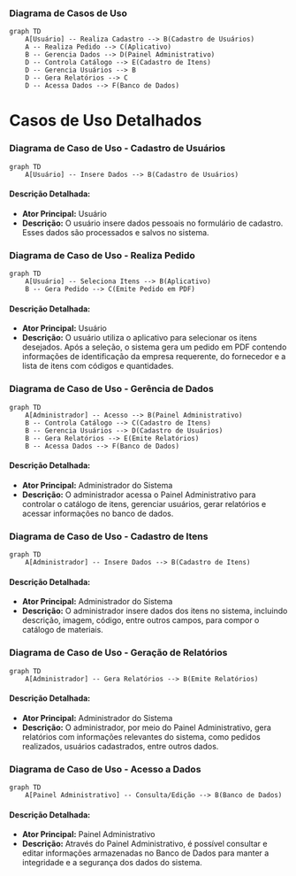 ### Diagrama de Casos de Uso

```mermaid
graph TD
    A[Usuário] -- Realiza Cadastro --> B(Cadastro de Usuários)
    A -- Realiza Pedido --> C(Aplicativo)
    B -- Gerencia Dados --> D(Painel Administrativo)
    D -- Controla Catálogo --> E(Cadastro de Itens)
    D -- Gerencia Usuários --> B
    D -- Gera Relatórios --> C
    D -- Acessa Dados --> F(Banco de Dados)
``` 
  
# Casos de Uso Detalhados

### Diagrama de Caso de Uso - Cadastro de Usuários

```mermaid
graph TD
    A[Usuário] -- Insere Dados --> B(Cadastro de Usuários)
```

#### Descrição Detalhada:
- **Ator Principal:** Usuário
- **Descrição:** O usuário insere dados pessoais no formulário de cadastro. Esses dados são processados e salvos no sistema.

### Diagrama de Caso de Uso - Realiza Pedido

```mermaid
graph TD
    A[Usuário] -- Seleciona Itens --> B(Aplicativo)
    B -- Gera Pedido --> C(Emite Pedido em PDF)
```

#### Descrição Detalhada:
- **Ator Principal:** Usuário
- **Descrição:** O usuário utiliza o aplicativo para selecionar os itens desejados. Após a seleção, o sistema gera um pedido em PDF contendo informações de identificação da empresa requerente, do fornecedor e a lista de itens com códigos e quantidades.

### Diagrama de Caso de Uso - Gerência de Dados

```mermaid
graph TD
    A[Administrador] -- Acesso --> B(Painel Administrativo)
    B -- Controla Catálogo --> C(Cadastro de Itens)
    B -- Gerencia Usuários --> D(Cadastro de Usuários)
    B -- Gera Relatórios --> E(Emite Relatórios)
    B -- Acessa Dados --> F(Banco de Dados)
```

#### Descrição Detalhada:
- **Ator Principal:** Administrador do Sistema
- **Descrição:** O administrador acessa o Painel Administrativo para controlar o catálogo de itens, gerenciar usuários, gerar relatórios e acessar informações no banco de dados.

### Diagrama de Caso de Uso - Cadastro de Itens

```mermaid
graph TD
    A[Administrador] -- Insere Dados --> B(Cadastro de Itens)
```

#### Descrição Detalhada:
- **Ator Principal:** Administrador do Sistema
- **Descrição:** O administrador insere dados dos itens no sistema, incluindo descrição, imagem, código, entre outros campos, para compor o catálogo de materiais.

### Diagrama de Caso de Uso - Geração de Relatórios

```mermaid
graph TD
    A[Administrador] -- Gera Relatórios --> B(Emite Relatórios)
```

#### Descrição Detalhada:
- **Ator Principal:** Administrador do Sistema
- **Descrição:** O administrador, por meio do Painel Administrativo, gera relatórios com informações relevantes do sistema, como pedidos realizados, usuários cadastrados, entre outros dados.

### Diagrama de Caso de Uso - Acesso a Dados

```mermaid
graph TD
    A[Painel Administrativo] -- Consulta/Edição --> B(Banco de Dados)
```

#### Descrição Detalhada:
- **Ator Principal:** Painel Administrativo
- **Descrição:** Através do Painel Administrativo, é possível consultar e editar informações armazenadas no Banco de Dados para manter a integridade e a segurança dos dados do sistema.